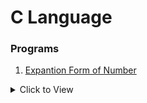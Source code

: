 # C Language

### Programs
1. [Expantion Form of Number](Expantion.c)
<details>
        <summary>Click to View</summary>
        {0:10}(Expantion.c)
        
    </details>